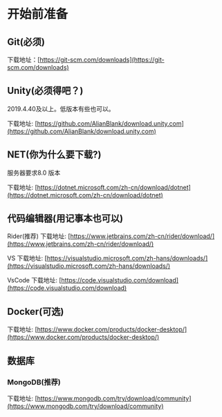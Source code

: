 # 开始前准备

## Git(必须)

下载地址：[https://git-scm.com/downloads](https://git-scm.com/downloads)

## Unity(必须得吧？)

2019.4.40及以上。低版本有些也可以。

下载地址: [https://github.com/AlianBlank/download.unity.com](https://github.com/AlianBlank/download.unity.com)

## NET(你为什么要下载?)

服务器要求8.0 版本

下载地址: [https://dotnet.microsoft.com/zh-cn/download/dotnet](https://dotnet.microsoft.com/zh-cn/download/dotnet)

## 代码编辑器(用记事本也可以)

Rider(推荐) 下载地址: [https://www.jetbrains.com/zh-cn/rider/download/](https://www.jetbrains.com/zh-cn/rider/download/)

VS 下载地址: [https://visualstudio.microsoft.com/zh-hans/downloads/](https://visualstudio.microsoft.com/zh-hans/downloads/)

VsCode 下载地址: [https://code.visualstudio.com/download](https://code.visualstudio.com/download)

## Docker(可选)

下载地址: [https://www.docker.com/products/docker-desktop/](https://www.docker.com/products/docker-desktop/)

## 数据库

### MongoDB(推荐)

下载地址: [https://www.mongodb.com/try/download/community](https://www.mongodb.com/try/download/community)
